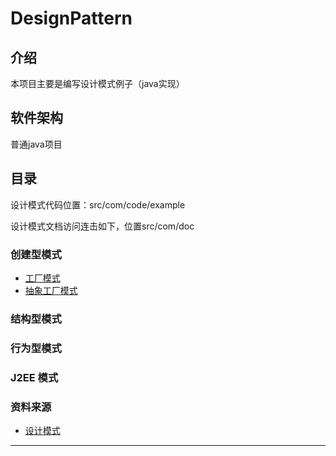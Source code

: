 # DesignPattern

## 介绍
本项目主要是编写设计模式例子（java实现）

## 软件架构
普通java项目

## 目录
设计模式代码位置：src/com/code/example

设计模式文档访问连击如下，位置src/com/doc

### 创建型模式
- [工厂模式](/src/com/doc/creationalPatterns/factoryPattern/factory_pattern.md)
- [抽象工厂模式](/src/com/doc/creationalPatterns/abstractFactoryPattern/abstract_factory_pattern.md)

### 结构型模式

### 行为型模式

### J2EE 模式

### 资料来源
- [设计模式](https://www.runoob.com/design-pattern/design-pattern-tutorial.html)
---
